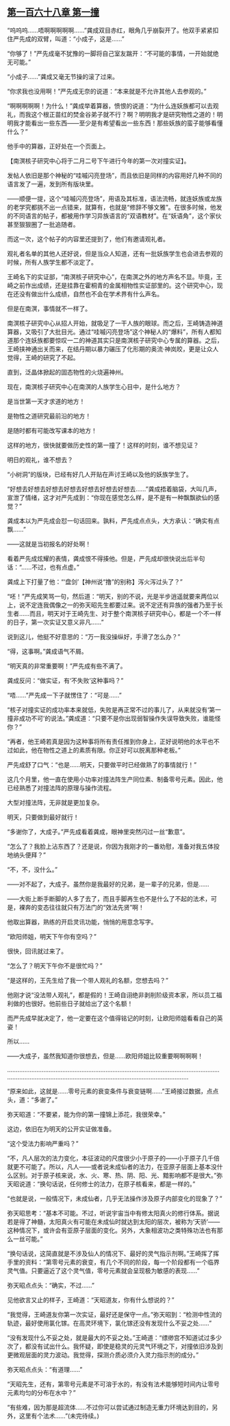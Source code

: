 ## [第一百六十八章 第一撞](https://www.xxbiquge.com/11_11207/9142412.html)


  “呜呜呜……唔啊啊啊啊啊……”龚成双目赤红，眼角几乎崩裂开了。他双手紧紧扣住严先成的双臂，叫道：“小成子，这是……”

  “你够了！”严先成毫不犹豫的一脚将自己室友踹开：“不可能的事情，一开始就绝无可能。”

  “小成子……”龚成又毫无节操的滚了过来。

  “你求我也没用啊！”严先成无奈的说道：“本来就是不允许其他人去参观的。”

  “啊啊啊啊啊！为什么！”龚成举着算器，愤恨的说道：“为什么连妖族都可以去观礼，而我这个根正苗红的焚金谷弟子就不行？啊？明明我才是研究物性之道的！明明我才能看出一些东西——至少是有希望看出一些东西！那些妖族的蛮子能够看懂什么？”

  他手中的算器，正好处在一个页面上。

  【南溟核子研究中心将于二月二号下午进行今年的第一次对撞实证】。

  发帖人依旧是那个神秘的“哇嘁闪亮登场”，而且依旧是同样的内容用好几种不同的语言发了一遍，发到所有版块里。

  ——顺便一提，这个“哇嘁闪亮登场”，用语及其标准，语法流畅，就连妖族或龙族的老学究都挑不出一点错来，就算有，也就是“修辞不够文雅”。在很多时候，他发的不同语言的帖子，都被用作学习异族语言的“双语教材”。在“妖语角”，这个家伙甚至狠狠圈了一批追随者。

  而这一次，这个帖子的内容里还提到了，他们有邀请观礼者。

  观礼者名单的其他人还好说，但是当众人知道，还有一批妖族学生也会进去参观的时候，所有人族学生都不淡定了。

  王崎名下的实证部，“南溟核子研究中心”，在南溟之外的地方声名不显。毕竟，王崎之前作出成绩，还是挂靠在霍桐青的金属相物性实证部里的。这个研究中心，现在还没有做出什么成绩，自然也不会在学术界有什么声名。

  但是在南溟，事情就不一样了。

  南溟核子研究中心从招人开始，就吸足了一干人族的眼球。而之后，王崎铸造神道算器，又吸引了大批目光。通过“哇嘁闪亮登场”这个神秘人的“爆料”，所有人都知道那个连妖族都要惊叹一二的神道其实只是南溟核子研究中心专属的算器。之后，王崎挟神通出关而来，在结丹期以暴力碾压了化形期的奥流·神岚皎，更是让众人觉得，王崎的研究了不起。

  直到，泛晶体掀起的固态物性的火烧遍神州。

  现在，南溟核子研究中心在南溟的人族学生心目中，是什么地方？

  是当世第一天才求道的地方！

  是物性之道研究最前沿的地方！

  是随时都有可能改写课本的地方！

  这样的地方，很快就要做历史性的第一撞了！这样的时刻，谁不想见证？

  明日的观礼，谁不想去？

  “小树洞”的版块，已经有好几人开贴在声讨王崎以及他的妖族学生了。

  “好想去好想去好想去好想去好想去好想去好想去……”龚成捂着脑袋，大叫几声，宣泄了情绪，这才对严先成到：“你现在感觉怎么样，是不是有一种飘飘欲仙的感觉？”

  龚成本以为严先成会怼一句话回来。孰料，严先成点点头，大方承认：“确实有点飘……”

  ——这就是当初报名的好处啊！

  看着严先成炫耀的表情，龚成恨不得揍他。但是，严先成却很快说出后半句话：“……不过，也有点虚。”

  龚成上下打量了他：“‘盘剑’【神州说“撸”的别称】泻火泻过头了？”

  “呸！”严先成笑骂一句，然后道：“明天，别的不说，光是半步逍遥就要来两位以上，说不定连我偶像之一的弥天昭先生都要过来。说不定还有异族的强者乃至于长生者……而且，明天对于王崎先生、对于整个南溟核子研究中心，都是一个不一样的日子，第一次实证又意义非凡……”

  说到这儿，他挺不好意思的：“万一我没操纵好，手滑了怎么办？”

  “得，这事啊。”龚成语气不屑。

  “明天真的非常重要啊！”严先成有些不满了。

  龚成反问：“做实证，有‘不失败’这种事吗？”

  “唔……”严先成一下子就愣住了：“可是……”

  “核子对撞实证的成功率本来就低，失败是再正常不过的事儿了，从来就没有‘第一撞非成功不可’的说法。”龚成道：“只要不是你出现弱智操作失误导致失败，谁能怪你？”

  “再者，他王崎若真是因为这种事将所有责任推到你身上，正好说明他的水平也不过如此，他在物性之道上的素质有限。你正好可以脱离那种老板。”

  严先成舒了口气：“也是……明天，只要做平时已经做熟了的事情就行！”

  这几个月里，他一直在使用小功率对撞法阵生产同位素、制备零号元素。因此，他已经熟悉了对撞法阵的原理与操作流程。

  大型对撞法阵，无非就是更加复杂。

  明天，只要做到最好就行！

  “多谢你了，大成子。”严先成看着龚成，眼神里突然闪过一丝“歉意”。

  “怎么了？我脸上沾东西了？还是说，你因为我刚才的一番劝慰，准备对我五体投地纳头便拜？”

  “不，不，没什么。”

  ——对不起了，大成子。虽然你是我最好的兄弟，是一辈子的兄弟，但是……

  ——大街上断手断脚的人多了去了，而且手脚再生也不是什么了不起的法术，可是，裸奔的变态往往就只有万法门的“效法先贤”啊！

  他取出算器，熟练的开启灵讯功能，悄悄的用意念写字。

  “欧阳师姐，明天下午你有空吗？”

  很快，回讯就过来了。

  “怎么了？明天下午你不是很忙吗？”

  “是这样的，王先生给了我一个带人观礼的名额，您想去吗？”

  他刚才说“没法带人观礼”，都是假的！王崎自诩绝非剥削阶级资本家，所以员工福利做的也很好。他前些日子就给出了这个名额！

  而严先成早就决定了，他一定要在这个值得铭记的时刻，让欧阳师姐看看自己的英姿！

  所以……

  ——大成子，虽然我知道你很想去，但是……欧阳师姐比较重要啊啊啊啊！

  …………………………………………………………………………………………………………………………………………………………………………………………………………

  “原来如此，这就是……零号元素的衰变条件与衰变链啊……”王崎接过数据，点点头，道：“多谢了。”

  弥天昭道：“不要紧，能为你的第一撞锦上添花，我很荣幸。”

  这边，依旧在为明天的公开实证做准备。

  “这个受法力影响严重吗？”

  “不，凡人层次的法力变化，本征波动的尺度很少小于原子的——小于原子几千倍就更不可能了。所以，凡人——或者说未成仙者的法力，在亚原子层面上基本没什么区别。对于原子核来说，水、火、寒、热、阴、阳、光、黯影响都不是很大。”弥天昭说道：“换句话说，任何修士的法力，在原子核看来，都是一样的。”

  “也就是说，一般情况下，未成仙者，几乎无法操作涉及原子内部变化的现象了？”

  弥天昭思考：“基本不可能。不过，听说宇宙当中有修太阳真火的修行体系。据说若是得了神髓，太阳真火有可能在未成仙时就达到太阳的层次，被称为‘天骄’——这种情况下，或许会有亚原子层面的变化。另外，大象相波功之类特殊功法也有那么一丝可能。”

  “换句话说，这简直就是不涉及仙人的情况下、最好的灵气指示剂啊。”王崎挥了挥手里的资料：“第零号元素的衰变，有几个不同的阶段，每一个阶段都有一个临界灵气值。只要逼近了这个灵气值，零号元素就会呈现极为敏感的表现……”

  弥天昭点点头：“确实，不过……”

  见他欲言又止的样子，王崎道：“天昭道友，你有什么想说的？”

  “我觉得，王崎道友你第一次实证，最好还是保守一点。”弥天昭到：“检测中性流的轨迹，最好使用氯化镓。在高灵环境下，氯化镓还没有发现什么不妥之处……”

  “没有发现什么不妥之处，就是最大的不妥之处。”王崎道：“缥缈宫不知道试过多少次了，都没有试出什么。我怀疑，即使是稳灵的元灵气环境之下，对撞依旧涉及到更微观层面的灵力波动。我觉得，探测介质必须介入灵力指示剂的成分。”

  弥天昭点点头：“有道理……”

  “天昭先生，还有，第零号元素是不可溶于水的，有没有法术能够短时间内让零号元素均匀的分布在水中？”

  “有些难，因为那是超流体……不过你可以尝试通过制造无重力环境达到目的，另外，这里有个法术……”(未完待续。)
